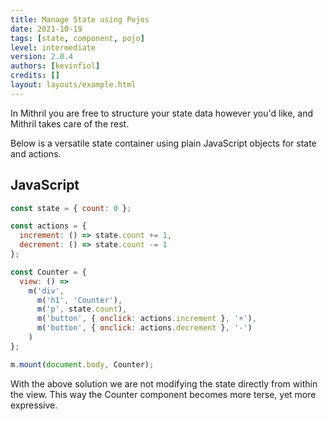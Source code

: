 ```yaml
---
title: Manage State using Pojos
date: 2021-10-19
tags: [state, component, pojo]
level: intermediate
version: 2.0.4
authors: [kevinfiol]
credits: []
layout: layouts/example.html
---
```


In Mithril you are free to structure your state data however you'd like, and Mithril takes care of the rest.

Below is a versatile state container using plain JavaScript objects for state and actions.

## JavaScript

~~~js
const state = { count: 0 };

const actions = {
  increment: () => state.count += 1,
  decrement: () => state.count -= 1
};

const Counter = {
  view: () =>
    m('div',
      m('h1', 'Counter'),
      m('p', state.count),
      m('button', { onclick: actions.increment }, '+'),
      m('button', { onclick: actions.decrement }, '-')
    )
};

m.mount(document.body, Counter);
~~~

With the above solution we are not modifying the state directly from within the view.
This way the Counter component becomes more terse, yet more expressive.
